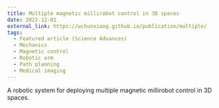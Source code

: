 ```yaml
---
title: Multiple magnetic millirobot control in 3D spaces
date: 2022-12-01
external_link: https://wchunxiang.github.io/publication/multiple/
tags:
  - Featured article (Science Advances)
  - Mechanics
  - Magnetic control
  - Robotic arm
  - Path planning
  - Medical imaging
---
```


A robotic system for deploying multiple magnetic millirobot control in 3D spaces.

<!--more-->
